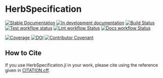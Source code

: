 # HerbSpecification

[![Stable Documentation](https://img.shields.io/badge/docs-stable-blue.svg)](https://Herb-AI.github.io/HerbSpecification.jl/stable)
[![In development documentation](https://img.shields.io/badge/docs-dev-blue.svg)](https://Herb-AI.github.io/HerbSpecification.jl/dev)
[![Build Status](https://github.com/Herb-AI/HerbSpecification.jl/workflows/Test/badge.svg)](https://github.com/Herb-AI/HerbSpecification.jl/actions)
[![Test workflow status](https://github.com/Herb-AI/HerbSpecification.jl/actions/workflows/Test.yml/badge.svg?branch=main)](https://github.com/Herb-AI/HerbSpecification.jl/actions/workflows/Test.yml?query=branch%3Amain)
[![Lint workflow Status](https://github.com/Herb-AI/HerbSpecification.jl/actions/workflows/Lint.yml/badge.svg?branch=main)](https://github.com/Herb-AI/HerbSpecification.jl/actions/workflows/Lint.yml?query=branch%3Amain)
[![Docs workflow Status](https://github.com/Herb-AI/HerbSpecification.jl/actions/workflows/Docs.yml/badge.svg?branch=main)](https://github.com/Herb-AI/HerbSpecification.jl/actions/workflows/Docs.yml?query=branch%3Amain)

[![Coverage](https://codecov.io/gh/Herb-AI/HerbSpecification.jl/branch/main/graph/badge.svg)](https://codecov.io/gh/Herb-AI/HerbSpecification.jl)
[![DOI](https://zenodo.org/badge/DOI/FIXME)](https://doi.org/FIXME)
[![Contributor Covenant](https://img.shields.io/badge/Contributor%20Covenant-2.1-4baaaa.svg)](CODE_OF_CONDUCT.md)

## How to Cite

If you use HerbSpecification.jl in your work, please cite using the reference given in [CITATION.cff](https://github.com/Herb-AI/HerbSpecification.jl/blob/main/CITATION.cff).
